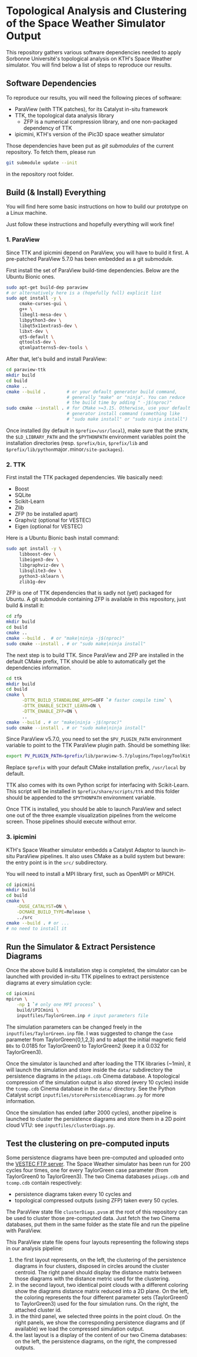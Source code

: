 Topological Analysis and Clustering of the Space Weather Simulator Output
=========================================================================

This repository gathers various software dependencies needed to apply
Sorbonne Université's topological analysis on KTH's Space Weather
simulator. You will find below a list of steps to reproduce our
results.

Software Dependencies
---------------------

To reproduce our results, you will need the following pieces of
software:
* ParaView (with TTK patches), for its Catalyst in-situ framework
* TTK, the topological data analysis library
  + ZFP is a numerical compression library, and one non-packaged dependency of TTK
* ipicmini, KTH's version of the iPic3D space weather simulator

Those dependencies have been put as *git submodules* of the current
repository. To fetch them, please run

```sh
git submodule update --init
```
in the repository root folder.


Build (& Install) Everything
----------------------------

You will find here some basic instructions on how to build our
prototype on a Linux machine.


Just follow these instructions and hopefully everything
will work fine!

### 1. ParaView

Since TTK and ipicmini depend on ParaView, you will have to build it
first. A pre-patched ParaView 5.7.0 has been embedded as a git
submodule.

First install the set of ParaView build-time dependencies. Below are
the Ubuntu Bionic ones.

```sh
sudo apt-get build-dep paraview
# or alternatively here is a (hopefully full) explicit list
sudo apt install -y \
     cmake-curses-gui \
     g++ \
     libegl1-mesa-dev \
     libpython3-dev \
     libqt5x11extras5-dev \
     libxt-dev \
     qt5-default \
     qttools5-dev \
     qtxmlpatterns5-dev-tools \
```

After that, let's build and install ParaView:

```sh
cd paraview-ttk
mkdir build
cd build
cmake ..
cmake --build .        # or your default generator build command,
                       # generally "make" or "ninja". You can reduce
                       # the build time by adding " -j$(nproc)"
sudo cmake --install . # for CMake >=3.15. Otherwise, use your default
                       # generator install command (something like
                       # "sudo make install" or "sudo ninja install")
```

Once installed (by default in `$prefix=/usr/local`), make sure that
the `$PATH`, the `$LD_LIBRARY_PATH` and the `$PYTHONPATH` environment
variables point the installation directories (resp. `$prefix/bin`,
`$prefix/lib` and `$prefix/lib/python`major`.`minor`/site-packages`).

### 2. TTK

First install the TTK packaged dependencies. We basically need:

* Boost
* SQLite
* Scikit-Learn
* Zlib
* ZFP (to be installed apart)
* Graphviz (optional for VESTEC)
* Eigen (optional for VESTEC)

Here is a Ubuntu Bionic bash install command:

```sh
sudo apt install -y \
     libboost-dev \
     libeigen3-dev \
     libgraphviz-dev \
     libsqlite3-dev \
     python3-sklearn \
     zlib1g-dev
```

ZFP is one of TTK dependencies that is sadly not (yet) packaged for
Ubuntu. A git submodule containing ZFP is available in this
repository, just build & install it:

```sh
cd zfp
mkdir build
cd build
cmake ..
cmake --build .  # or "make|ninja -j$(nproc)"
sudo cmake --install . # or "sudo make|ninja install"
```

The next step is to build TTK. Since ParaView and ZFP are installed in
the default CMake prefix, TTK should be able to automatically get the
dependencies information.

```sh
cd ttk
mkdir build
cd build
cmake \
      -DTTK_BUILD_STANDALONE_APPS=OFF `# faster compile time` \
      -DTTK_ENABLE_SCIKIT_LEARN=ON \
      -DTTK_ENABLE_ZFP=ON \
      ..
cmake --build . # or "make|ninja -j$(nproc)"
sudo cmake --install . # or "sudo make|ninja install"
```

Since ParaView v5.7.0, you need to set the `$PV_PLUGIN_PATH` environment
variable to point to the TTK ParaView plugin path. Should be something
like:

```sh
export PV_PLUGIN_PATH=$prefix/lib/paraview-5.7/plugins/TopologyToolKit
```

Replace `$prefix` with your default CMake installation prefix,
`/usr/local` by default.

TTK also comes with its own Python script for interfacing with
Scikit-Learn. This script will be installed in
`$prefix/share/scripts/ttk` and this folder should be appended to the
`$PYTHONPATH` environment variable.

Once TTK is installed, you should be able to launch ParaView and
select one out of the three example visualization pipelines from the
welcome screen. Those pipelines should execute without error.


### 3. ipicmini

KTH's Space Weather simulator embedds a Catalyst Adaptor to launch
in-situ ParaView pipelines. It also uses CMake as a build system but
beware: the entry point is in the `src/` subdirectory.

You will need to install a MPI library first, such as OpenMPI or
MPICH.

```sh
cd ipicmini
mkdir build
cd build
cmake \
    -DUSE_CATALYST=ON \
    -DCMAKE_BUILD_TYPE=Release \
    ../src
cmake --build . # or ...
# no need to install it
```

Run the Simulator & Extract Persistence Diagrams
------------------------------------------------

Once the above build & installation step is completed, the simulator
can be launched with provided in-situ TTK pipelines to extract
persistence diagrams at every simulation cycle:

```sh
cd ipicmini
mpirun \
    -np 1 `# only one MPI process` \
    build/iPICmini \
    inputfiles/TaylorGreen.inp # input parameters file
```

The simulation parameters can be changed freely in the
`inputfiles/TaylorGreen.inp` file. I was suggested to change the
`Case` parameter from TaylorGreen{0,1,2,3} and to adapt the
initial magnetic field `B0x` to 0.0185 for TaylorGreen0 to
TaylorGreen2 (keep it a 0.032 for TaylorGreen3).

Once the simulator is launched and after loading the TTK libraries
(~1min), it will launch the simulation and store inside the `data/`
subdirectory the persistence diagrams in the `pdiags.cdb` Cinema
database. A topological compression of the simulation output is also
stored (every 10 cycles) inside the `tcomp.cdb` Cinema database in the
`data/` directory. See the Python Catalyst script
`inputfiles/storePersistenceDiagrams.py` for more information.

Once the simulation has ended (after 2000 cycles), another pipeline is
launched to cluster the persistence diagrams and store them in a
2D point cloud VTU: see `inputfiles/clusterDiags.py`.

Test the clustering on pre-computed inputs
------------------------------------------

Some persistence diagrams have been pre-computed and uploaded onto the
[VESTEC FTP server](ftp://ftp.dlr.de/datasets/persistence_diagrams/).
The Space Weather simulator has been run for 200 cycles four times,
one for every TaylorGreen case parameter (from TaylorGreen0 to
TaylorGreen3).
 The two Cinema databases `pdiags.cdb` and `tcomp.cdb`
contain respectively:
* persistence diagrams taken every 10 cycles and
* topological compressed outputs (using ZFP) taken every 50 cycles.

The ParaView state file `clusterDiags.pvsm` at the root of this
repository can be used to cluster those pre-computed data. Just fetch
the two Cinema databases, put them in the same folder as the state
file and run the pipeline with ParaView.

This ParaView state file opens four layouts representing the following
steps in our analysis pipeline:

1. the first layout represents, on the left, the clustering of the
   persistence diagrams in four clusters, disposed in circles around
   the cluster centroid. The right panel should display the distance
   matrix between those diagrams with the distance metric used for the
   clustering.
2. in the second layout, two identical point clouds with a different
   coloring show the diagrams distance matrix reduced into a 2D
   plane. On the left, the coloring represents the four different
   parameter sets (TaylorGreen0 to TaylorGreen3) used for the four
   simulation runs. On the right, the attached cluster id.
3. in the third panel, we selected three points in the point cloud. On
   the right panels, we show the corresponding persistence diagrams
   and (if available) we load the compressed simulation output.
4. the last layout is a display of the content of our two Cinema
   databases: on the left, the persistence diagrams, on the right, the
   compressed outputs.
